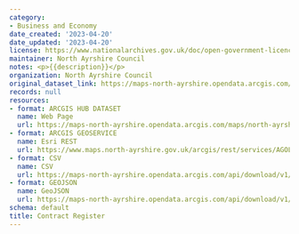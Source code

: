 ```yaml
---
category:
- Business and Economy
date_created: '2023-04-20'
date_updated: '2023-04-20'
license: https://www.nationalarchives.gov.uk/doc/open-government-licence/version/3/
maintainer: North Ayrshire Council
notes: <p>{{description}}</p>
organization: North Ayrshire Council
original_dataset_link: https://maps-north-ayrshire.opendata.arcgis.com/maps/north-ayrshire::contract-register
records: null
resources:
- format: ARCGIS HUB DATASET
  name: Web Page
  url: https://maps-north-ayrshire.opendata.arcgis.com/maps/north-ayrshire::contract-register
- format: ARCGIS GEOSERVICE
  name: Esri REST
  url: https://www.maps.north-ayrshire.gov.uk/arcgis/rest/services/AGOL/Open_Data_Portal3/MapServer/34
- format: CSV
  name: CSV
  url: https://maps-north-ayrshire.opendata.arcgis.com/api/download/v1/items/02d5148515024fb1bf338705de49c831/csv?layers=34
- format: GEOJSON
  name: GeoJSON
  url: https://maps-north-ayrshire.opendata.arcgis.com/api/download/v1/items/02d5148515024fb1bf338705de49c831/geojson?layers=34
schema: default
title: Contract Register
---
```

